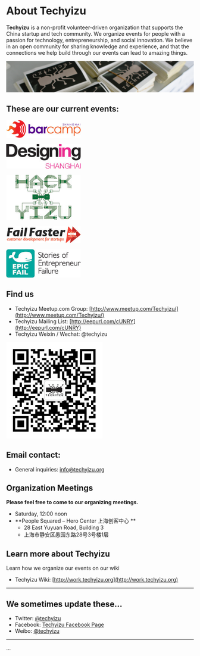 # About Techyizu

**Techyizu** is a non-profit volunteer-driven organization that supports the China startup and tech community.  We organize events for people with a passion for technology, entrepreneurship, and social innovation.  We believe in an open community for sharing knowledge and experience, and that the connections we help build through our events can lead to amazing things.

<img class="hero_hidden" src="/images/techyizu_header_bg.jpg" />

## These are our current events:

![Barcamp logo](/pages/images/logo_barcamp.jpg)

![Design Shanghai logo](/pages/images/logo_designing_shanghai.jpg)

![Hackyizu logo](/pages/images/logo_hackyizu.jpg)

![Fail Faster logo](/pages/images/logo_failfaster.jpg)

![Epic Fail logo](/pages/images/logo_soef.jpg)


## Find us
* Techyizu Meetup.com Group: [http://www.meetup.com/Techyizu/](http://www.meetup.com/Techyizu/)
* Techyizu Mailing List: [http://eepurl.com/cUNRY](http://eepurl.com/cUNRY)
* Techyizu Weixin / Wechat: @techyizu

![Techyizu Wechat QR Code](/pages/images/qrcode_for_gh_c45020ccb55e_258.jpg)



## Email contact:
* General inquiries: info@techyizu.org


## Organization Meetings
**Please feel free to come to our organizing meetings.**  

* Saturday, 12:00 noon
* **People Squared – Hero Center  上海创客中心 **
  * 28 East Yuyuan Road, Building 3
  * 上海市静安区愚园东路28号3号楼1层


## Learn more about Techyizu
Learn how we organize our events on our wiki
* Techyizu Wiki: [http://work.techyizu.org](http://work.techyizu.org)



---

## We sometimes update these…
* Twitter: [@techyizu](http://www.twitter.com/techyizu)
* Facebook: [Techyizu Facebook Page](http://www.facebook.com/techyizu)
* Weibo: [@techyizu](http://www.weibo.com/techyizu)


----
  

  
  
  
  
...


